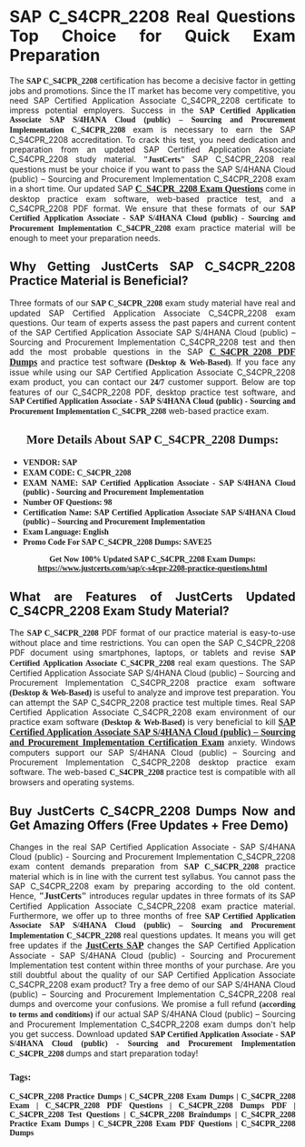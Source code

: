 <h1 style="text-align: justify;"><strong>SAP C_S4CPR_2208 Real Questions Top Choice for Quick Exam Preparation</strong></h1>

<p style="text-align: justify;">The <span style="font-family:Georgia,serif;"><strong>SAP C_S4CPR_2208</strong></span> certification has become a decisive factor in getting jobs and promotions. Since the IT market has become very competitive, you need SAP Certified Application Associate C_S4CPR_2208 certificate to impress potential employers. Success in the <span style="font-family:Georgia,serif;"><strong>SAP Certified Application Associate SAP S/4HANA Cloud (public) – Sourcing and Procurement Implementation C_S4CPR_2208</strong></span> exam is necessary to earn the SAP C_S4CPR_2208 accreditation. To crack this test, you need dedication and preparation from an updated SAP Certified Application Associate C_S4CPR_2208 study material. <span style="font-size:14px;"><span style="font-family:Georgia,serif;"><strong>"JustCerts"</strong></span></span> SAP C_S4CPR_2208 real questions must be your choice if you want to pass the SAP S/4HANA Cloud (public) – Sourcing and Procurement Implementation C_S4CPR_2208 exam in a short time. Our updated SAP <a href="https://www.justcerts.com/sap/c-s4cpr-2208-practice-questions.html"><span style="font-size:16px;"><span style="font-family:Georgia,serif;"><strong>C_S4CPR_2208 Exam Questions</strong></span></span></a> come in desktop practice exam software, web-based practice test, and a C_S4CPR_2208 PDF format. We ensure that these formats of our <span style="font-family:Georgia,serif;"><strong>SAP Certified Application Associate - SAP S/4HANA Cloud (public) - Sourcing and Procurement Implementation C_S4CPR_2208</strong></span> exam practice material will be enough to meet your preparation needs.</p>

<h2 style="text-align: justify;"><strong>Why Getting JustCerts SAP C_S4CPR_2208 Practice Material is Beneficial?</strong></h2>

<p style="text-align: justify;">Three formats of our <span style="font-family:Georgia,serif;"><strong>SAP C_S4CPR_2208</strong></span> exam study material have real and updated SAP Certified Application Associate C_S4CPR_2208 exam questions. Our team of experts assess the past papers and current content of the SAP Certified Application Associate SAP S/4HANA Cloud (public) – Sourcing and Procurement Implementation C_S4CPR_2208 test and then add the most probable questions in the SAP <a href="https://www.justcerts.com/sap/c-s4cpr-2208-practice-questions.html"><span style="font-size:16px;"><span style="font-family:Georgia,serif;"><strong>C_S4CPR_2208 PDF Dumps</strong></span></span></a> and practice test software <span style="font-family:Georgia,serif;"><strong>(Desktop & Web-Based)</strong></span>. If you face any issue while using our SAP Certified Application Associate C_S4CPR_2208 exam product, you can contact our <span style="font-family:Georgia,serif;"><strong>24/7</strong></span> customer support. Below are top features of our C_S4CPR_2208 PDF, desktop practice test software, and <span style="font-family:Georgia,serif;"><strong>SAP Certified Application Associate - SAP S/4HANA Cloud (public) - Sourcing and Procurement Implementation C_S4CPR_2208</strong></span> web-based practice exam.</p>

<h2 style="text-align: center;"><strong><span style="font-family:Georgia,serif;">More Details About SAP C_S4CPR_2208 Dumps:</span></strong></h2>

<ul>
	<li style="text-align: justify;"><span style="font-size:14px;"><span style="font-family:Georgia,serif;"><strong>VENDOR: SAP</strong></span></span></li>
	<li style="text-align: justify;"><span style="font-size:14px;"><span style="font-family:Georgia,serif;"><strong>EXAM CODE: C_S4CPR_2208</strong></span></span></li>
	<li style="text-align: justify;"><span style="font-size:14px;"><span style="font-family:Georgia,serif;"><strong>EXAM NAME: SAP Certified Application Associate - SAP S/4HANA Cloud (public) - Sourcing and Procurement Implementation</strong></span></span></li>
	<li style="text-align: justify;"><span style="font-size:14px;"><span style="font-family:Georgia,serif;"><strong>Number OF Questions: 98</strong></span></span></li>
	<li style="text-align: justify;"><span style="font-size:14px;"><span style="font-family:Georgia,serif;"><strong>Certification Name: SAP Certified Application Associate SAP S/4HANA Cloud (public) – Sourcing and Procurement Implementation</strong></span></span></li>
	<li style="text-align: justify;"><span style="font-size:14px;"><span style="font-family:Georgia,serif;"><strong>Exam Language: English</strong></span></span></li>
	<li style="text-align: justify;"><span style="font-size:14px;"><span style="font-family:Georgia,serif;"><strong>Promo Code For SAP C_S4CPR_2208 Dumps: SAVE25</strong></span></span></li>
</ul>

<p style="text-align: center;"><strong><span style="font-family:Georgia,serif;"><span style="font-size:14px;">Get Now 100% Updated SAP C_S4CPR_2208 Exam Dumps:</span> <a href="https://www.justcerts.com/sap/c-s4cpr-2208-practice-questions.html">https://www.justcerts.com/sap/c-s4cpr-2208-practice-questions.html</a></span></strong></p>

<h2 style="text-align: justify;"><strong>What are Features of JustCerts Updated C_S4CPR_2208 Exam Study Material?</strong></h2>

<p style="text-align: justify;">The <span style="font-family:Georgia,serif;"><strong>SAP C_S4CPR_2208</strong></span> PDF format of our practice material is easy-to-use without place and time restrictions. You can open the SAP C_S4CPR_2208 PDF document using smartphones, laptops, or tablets and revise <span style="font-family:Georgia,serif;"><strong>SAP Certified Application Associate C_S4CPR_2208</strong></span> real exam questions. The SAP Certified Application Associate SAP S/4HANA Cloud (public) – Sourcing and Procurement Implementation C_S4CPR_2208 practice exam software <span style="font-family:Georgia,serif;"><strong>(Desktop & Web-Based)</strong></span> is useful to analyze and improve test preparation. You can attempt the SAP C_S4CPR_2208 practice test multiple times. Real SAP Certified Application Associate C_S4CPR_2208 exam environment of our practice exam software <span style="font-family:Georgia,serif;"><strong>(Desktop & Web-Based)</strong></span> is very beneficial to kill <a href="https://www.justcerts.com/sap/sap-certified-application-associate-certification-exams.html"><span style="font-size:16px;"><span style="font-family:Georgia,serif;"><strong>SAP Certified Application Associate SAP S/4HANA Cloud (public) – Sourcing and Procurement Implementation Certification Exam</strong></span></span></a> anxiety. Windows computers support our SAP S/4HANA Cloud (public) – Sourcing and Procurement Implementation C_S4CPR_2208 desktop practice exam software. The web-based <span style="font-family:Georgia,serif;"><strong>C_S4CPR_2208 </strong></span> practice test is compatible with all browsers and operating systems.</p>

<h2 style="text-align: justify;"><strong>Buy JustCerts C_S4CPR_2208 Dumps Now and Get Amazing Offers (Free Updates + Free Demo)</strong></h2>

<p style="text-align: justify;">Changes in the real SAP Certified Application Associate - SAP S/4HANA Cloud (public) - Sourcing and Procurement Implementation C_S4CPR_2208 exam content demands preparation from <span style="font-family:Georgia,serif;"><strong>SAP C_S4CPR_2208</strong></span> practice material which is in line with the current test syllabus. You cannot pass the SAP C_S4CPR_2208 exam by preparing according to the old content. Hence, <span style="font-size:16px;"><span style="font-family:Georgia,serif;"><strong>"JustCerts"</strong></span></span> introduces regular updates in three formats of its SAP Certified Application Associate C_S4CPR_2208 exam practice material. Furthermore, we offer up to three months of free <span style="font-family:Georgia,serif;"><strong>SAP Certified Application Associate SAP S/4HANA Cloud (public) – Sourcing and Procurement Implementation C_S4CPR_2208 </strong></span>real questions updates. It means you will get free updates if the <a href="https://www.justcerts.com/sap-certification-exams.html"><span style="font-size:16px;"><span style="font-family:Georgia,serif;"><strong>JustCerts SAP</strong></span></span></a> changes the SAP Certified Application Associate - SAP S/4HANA Cloud (public) - Sourcing and Procurement Implementation test content within three months of your purchase. Are you still doubtful about the quality of our SAP Certified Application Associate C_S4CPR_2208 exam product? Try a free demo of our SAP S/4HANA Cloud (public) – Sourcing and Procurement Implementation C_S4CPR_2208 real dumps and overcome your confusions. We promise a full refund <span style="font-family:Georgia,serif;"><strong>(according to terms and conditions)</strong></span> if our actual SAP S/4HANA Cloud (public) – Sourcing and Procurement Implementation C_S4CPR_2208 exam dumps don't help you get success. Download updated <span style="font-family:Georgia,serif;"><strong>SAP Certified Application Associate - SAP S/4HANA Cloud (public) - Sourcing and Procurement Implementation C_S4CPR_2208</strong></span> dumps and start preparation today!</p>

<h3 style="text-align: justify;"><span style="font-family:Georgia,serif;"><strong>Tags:</strong></span></h3>

<p style="text-align: justify;"><span style="font-family:Georgia,serif;"><strong>C_S4CPR_2208 Practice Dumps | C_S4CPR_2208 Exam Dumps | C_S4CPR_2208 Exam | C_S4CPR_2208 PDF Questions | C_S4CPR_2208 Dumps PDF | C_S4CPR_2208 Test Questions | C_S4CPR_2208 Braindumps | C_S4CPR_2208 Practice Exam Dumps | C_S4CPR_2208 Exam PDF Questions | C_S4CPR_2208 Dumps</strong></span></p>
